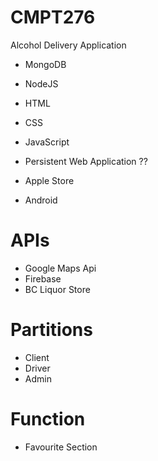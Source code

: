 # CMPT276
Alcohol Delivery Application
- MongoDB
- NodeJS
- HTML
- CSS
- JavaScript

- Persistent Web Application ??
- Apple Store
- Android



# APIs
- Google Maps Api
- Firebase
- BC Liquor Store

# Partitions
- Client
- Driver
- Admin

# Function
- Favourite Section

